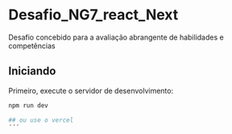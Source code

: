 # Desafio_NG7_react_Next
Desafio concebido para a avaliação abrangente de habilidades e competências
## Iniciando 

Primeiro, execute o servidor de desenvolvimento:

```bash
npm run dev

## ou use o vercel
´´´
